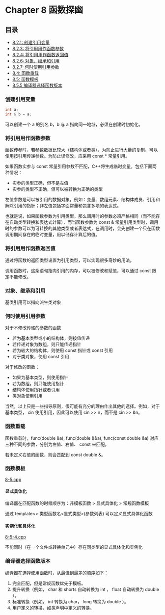 # Chapter 8 函数探幽

## 目录
* [8.2.1: 创建引用变量](#创建引用变量)
* [8.2.3: 将引用用作函数参数](#将引用用作函数参数)
* [8.2.4: 将引用用作函数返回值](#将引用用作函数返回值)
* [8.2.6: 对象、继承和引用](#对象、继承和引用)
* [8.2.7: 何时使用引用参数](#何时使用引用参数)
* [8.4: 函数重载](#函数重载)
* [8.5: 函数模板](#函数模板)
* [8.5.5 编译器选择函数版本](#编译器选择函数版本)


### 创建引用变量

```C++
int a;
int & b = a;
```
可以创建一个 a 的别名 b，b 与 a 指向同一地址，必须在创建时初始化。


### 将引用用作函数参数

函数传参时，若参数数据比较大（结构体或者类），为防止进行大量的复制，可以使用按引用传递参数。为防止误修改，应采用 const * 常量引用。

如果函数实参与 const 常量引用参数不匹配，C++将生成临时变量，包括下面两种情况：
- 实参的类型正确，但不是左值
- 实参的类型不正确，但可以被转换为正确的类型

左值参数是可以被引用的数据对象，例如：变量、数组元素、结构体成员、引用和解除引用的指针；非左值包括字面常量和包含多项的表达式。

也就是说，如果函数参数为引用类型，那么调用时的参数必须严格相同（而不能存在自动类型转换和表达式计算），而当函数参数为 const & 常量引用类型时，调用时的参数可以为可转换的其他类型或者表达式，在调用时，会先创建一个只在函数调用期间存在的临时变量，用以储存计算后的值。


### 将引用用作函数返回值

通过将函数的返回类型设置为引用类型，可以实现很多奇妙的用法。

调用函数时，这条语句指向引用的内存，可以被修改和赋值，可以通过 const 限定不能修改。


### 对象、继承和引用

基类引用可以指向派生类对象


### 何时使用引用参数

对于不修改传递的参数的函数
- 若为基本类型或小的结构体，则按值传递
- 若传递对象为数组，则只能传递指针
- 若为较大的结构体，则使用 const 指针或 const 引用
- 对于类对象，使用 const 引用

对于修改的函数：
- 如果为基本类型，则使用指针
- 若为数组，则只能使用指针
- 结构体使用指针或者引用
- 类对象使用引用

当然，以上只是一些指导原则，很可能有充分的理由作出其他的选择。例如，对于基本类型， cin 使用引用，因此可以使用 cin >> n，而不是 cin >> &n。


### 函数重载

函数重载时，func(double &a), func(double &&a), func(const double &a) 对应三种不同的参数，分别为左值、右值、 const 来匹配。

若未定义右值的函数，则会匹配到 const double &。


### 函数模板

[8-5.cpp](8-5.cpp)

#### 显式具体化

编译器在匹配函数的时候顺序为：非模板函数 > 显式具体化 > 常规函数模板

通过 template<> 类型函数名<显式类型>(参数列表) 可以定义显式具体化函数

#### 实例化和具体化

[8-5-4.cpp](8-5-4.cpp)

不能同时（在一个文件或转换单元中）存在同类型的显式具体化和实例化


### 编译器选择函数版本

编译器在选择使用函数时，从最佳到最差的顺序如下：
1. 完全匹配，但是常规函数优先于模板。
2. 提升转换（例如， char 和 shorts 自动转换为 int ， float 自动转换为 double ）。
3. 标准转换（例如， int 转换为 char， long 转换为 double ）。
4. 用户定义的转换，如类声明中定义的转换。